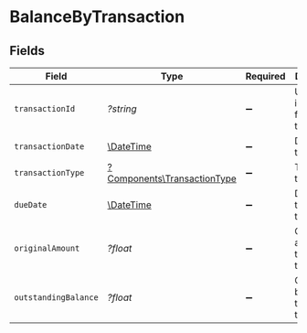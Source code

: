 # BalanceByTransaction


## Fields

| Field                                                                     | Type                                                                      | Required                                                                  | Description                                                               | Example                                                                   |
| ------------------------------------------------------------------------- | ------------------------------------------------------------------------- | ------------------------------------------------------------------------- | ------------------------------------------------------------------------- | ------------------------------------------------------------------------- |
| `transactionId`                                                           | *?string*                                                                 | :heavy_minus_sign:                                                        | Unique identifier for the transaction.                                    | INV-1001                                                                  |
| `transactionDate`                                                         | [\DateTime](https://www.php.net/manual/en/class.datetime.php)             | :heavy_minus_sign:                                                        | Date of the transaction.                                                  | 2024-01-15                                                                |
| `transactionType`                                                         | [?Components\TransactionType](../../Models/Components/TransactionType.md) | :heavy_minus_sign:                                                        | Type of the transaction.                                                  | invoice                                                                   |
| `dueDate`                                                                 | [\DateTime](https://www.php.net/manual/en/class.datetime.php)             | :heavy_minus_sign:                                                        | Due date of the transaction.                                              | 2024-02-15                                                                |
| `originalAmount`                                                          | *?float*                                                                  | :heavy_minus_sign:                                                        | Original amount of the transaction.                                       | 1000                                                                      |
| `outstandingBalance`                                                      | *?float*                                                                  | :heavy_minus_sign:                                                        | Outstanding balance of the transaction.                                   | 800                                                                       |